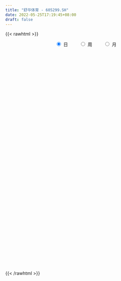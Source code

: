 ```yaml
---
title: "舒华体育 - 605299.SH"
date: 2022-05-25T17:19:45+08:00
draft: false
---
```

{{< rawhtml >}}
    <div style="text-align: center">
        <label style="padding: 1rem;"><input style="margin-right: .5rem" type="radio" name="period" value="D" checked onclick="period_change(this)">日</label>
        <label style="padding: 1rem;"><input style="margin-right: .5rem" type="radio" name="period" value="W" onclick="period_change(this)">周</label>
        <label style="padding: 1rem;"><input style="margin-right: .5rem" type="radio" name="period" value="M" onclick="period_change(this)">月</label>
    </div>
    <div id="chart" style="height: 700px;"></div> 
    <script type="text/javascript">
        const D_v = [51936.24,36219.0,93388.93,116500.43,228174.16,174638.29,89618.54,90497.47,73016.24,108098.77,153631.79,134123.47,83977.62,137549.54,118948.97,89391.81,121795.98,78920.46,45410.0,137117.61,119130.95,82525.29,97588.14,159833.84,187759.9,168790.51,126127.38,125564.26,129018.68,162123.76,102506.49,139911.84,121439.15,85498.45,93500.69,69857.53,89888.69,50985.69,56838.0,56013.64,54879.64,39948.0,64561.46,49379.0,47157.38,80454.0,114463.28,85294.38,71259.14,70147.76,53126.0,53283.66,55584.77,75305.38,69027.44,34702.0,32855.0,15048.38,28769.44,214080.12,119273.14,113683.55,87148.34,57122.92,73955.0,151713.84,109769.1,83705.46,109217.0,84343.46,121161.54,83285.0,66700.12,53365.46,37348.46,51371.0,54313.62,82258.97,56493.44,149069.72,148100.91,111504.18,73521.65,54044.7,66820.97,77483.05,61488.22,55772.69,63801.08,32792.5,29796.25,39770.84,30676.02,43035.03,24661.0,44701.78,39020.5,67872.4,45826.94,27402.38,35694.38,50508.2,38987.0,38448.46,33816.0,30290.38,23211.0,33314.25,25261.03,22738.0,22994.0,23488.71,43221.71,37932.52,35479.06,16402.48,16523.0,29362.0,22035.0,15058.0,12356.22,16091.0,22644.46,48803.06,29046.27,22364.87,23081.04,27205.79,17031.46,15019.0,15636.38,11663.0,20351.0,28949.36,22299.41,16463.31,23057.04,17262.62,27612.61,23086.7,17877.92,22307.87,17046.28,19865.76,22771.83,51237.65,41903.9,20084.88,23967.35,20803.77,24321.0,17131.94,15548.0,20806.91,42837.52,22203.52,21163.2,47380.72,76853.58,80448.27,88616.25,78061.87,54803.68,57718.84,39508.94,48625.0,41692.46,25436.87,41347.38,27216.04,48543.38,32035.0,23045.0,30115.0,28992.69,33552.0,37444.0,36528.0,24135.46,27878.46,35662.69,24238.38,20013.58,17221.0,37588.0,26397.92,15260.46,19594.0,25066.0,20764.0,40518.0,29357.0,24671.21,20824.0,15236.0,33054.46,29016.0,23656.0,22145.0,29235.38,31212.46,26980.0,25280.0,34291.7,36187.0,47531.0,68255.0,80887.0,56863.38,126663.34,108931.0,95433.0,52139.0,44221.0,45429.6,37757.0,20679.46,27250.46,63623.0,64341.46,52295.46,32920.46,29412.0,27708.0,35740.0,23201.0,21431.0,24947.7,32977.0,32258.0,49466.0,34407.46,36850.0,25625.92,27391.0,25618.46,22666.46,24818.0,18541.0,28224.7,22034.0,15689.0,21360.0,13598.7,26447.0,16351.0,26680.0,29294.48,35657.35,21358.0]
const D_histogram = [0.0,-0.0243272934,0.0377751552,0.0588812451,0.1512153237,0.1602108217,0.1260901557,0.1037733417,0.0711280324,0.0814661484,0.1229892198,0.135563329,0.1221834042,0.1439747512,0.133454586,0.0736882518,0.0855696463,0.0538104338,0.0323292486,0.0674948909,0.064616027,0.0179905161,0.0066946196,0.0878020391,0.2310916564,0.3530510208,0.3580017562,0.3414303454,0.4184692409,0.4353318866,0.5376581416,0.5936412184,0.5329117573,0.3599313968,0.1310705112,-0.001043741,-0.0718068917,-0.1587320658,-0.252732215,-0.2834473102,-0.3332117858,-0.3791034063,-0.4037454638,-0.4458312987,-0.4887869532,-0.3926584671,-0.371537065,-0.3124541888,-0.3103501083,-0.3439875949,-0.3800576312,-0.4540984541,-0.4804413375,-0.3898026571,-0.2937845055,-0.2342219172,-0.1801927705,-0.0324979236,0.1768110179,0.3131885846,0.3256896825,0.3188767204,0.2386106641,0.1589059928,0.1300327343,0.2194717054,0.1980650812,0.1868787387,0.2195856944,0.1512875478,0.1927675588,0.2040057136,0.1846601788,0.1000687694,0.0204809342,-0.0095405828,-0.09462313,-0.0763982392,-0.0558003087,0.0169800352,0.1895339077,0.2235210508,0.2187629494,0.1863566001,0.1366504701,0.156169983,0.093261537,-0.0057815096,-0.1658234019,-0.2557750278,-0.2940145497,-0.3338751492,-0.3519901702,-0.3267267986,-0.3327114562,-0.4349843176,-0.4008751754,-0.2423365953,-0.1305315885,-0.0641627442,-0.0040974105,0.0638173346,0.1092954568,0.1368331492,0.14639929,0.1258184285,0.1008230161,0.0455253131,-0.0203798158,-0.08506704,-0.1217679463,-0.1785483371,-0.1319116586,-0.1277516477,-0.1420500122,-0.1338698373,-0.1223052199,-0.1705372048,-0.1587664383,-0.1426104969,-0.1285866423,-0.0939412171,-0.0635313967,0.0225076298,0.0448999929,0.0522633948,0.0223176547,0.040195095,0.049059654,0.0479716504,0.0306313339,0.0132800998,-0.0206145054,-0.0748861741,-0.1189966073,-0.129265727,-0.1573194238,-0.1505099966,-0.129329624,-0.0912462519,-0.0698647519,-0.0648974392,-0.0553909861,-0.0371957442,-0.0137981726,0.0601983612,0.0841121507,0.0870151506,0.0875984894,0.063478644,0.0305918519,0.0181342199,0.0022897169,0.0050588763,0.037379278,0.0329376128,0.0423198845,0.0877752512,0.1688099969,0.2270712269,0.2724709269,0.204763881,0.1040907794,0.0021033192,-0.0549187627,-0.1298018004,-0.2004520203,-0.2219839906,-0.2614980967,-0.2791171937,-0.2578214557,-0.2487395089,-0.2242094431,-0.2467653018,-0.2809110846,-0.3286020868,-0.2832292491,-0.2304111464,-0.1614812657,-0.1043648711,-0.0810536522,-0.0799681375,-0.0733958249,-0.0542315986,0.0030550907,0.0351817307,0.045415475,0.0612046884,0.060842101,0.0776076098,0.039348189,0.0350907348,0.0292628454,0.0531815289,0.0750840218,0.1006193493,0.1330859535,0.1249679041,0.0871941681,0.0394555043,0.0133915497,-0.0014782753,-0.0340632685,-0.0859151635,-0.0834752961,-0.0400900316,0.037969679,0.1578475767,0.2381844197,0.3375167684,0.2934581275,0.1848036312,0.1019141254,0.0423944586,0.0223206349,0.0136642108,0.0032564898,0.0140574627,0.0332074065,0.0565043836,0.0132379404,0.0032791887,-0.026974065,-0.0409223367,-0.0718233089,-0.0922806275,-0.0905950316,-0.0923411673,-0.1089933404,-0.1170765492,-0.1763363836,-0.2168754419,-0.2065064951,-0.1949411447,-0.1444972778,-0.0841254784,-0.046669336,-0.0088408348,0.0247054645,0.0550292549,0.0841708995,0.1044703361,0.1147345258,0.1179092481,0.1353505655,0.1490239349,0.1688518407,0.1911130317,0.1635190271,0.1459557105]
const D_fast = [0.0,-0.0304091168,0.0411371206,0.0769635218,0.2071014313,0.2561496347,0.2535515076,0.2571780291,0.2423147279,0.273019381,0.3452897574,0.3917546988,0.4089206251,0.4667056599,0.4895491412,0.4482048699,0.481478676,0.4631720719,0.4497731989,0.501812564,0.5150877068,0.4729598249,0.4633375833,0.5663955126,0.7674580441,0.9776801636,1.072131338,1.1409175136,1.3225737193,1.4482693367,1.6850101271,1.8894035085,1.9619019867,1.8789044754,1.6828112176,1.5504360302,1.4617211566,1.335112966,1.177929763,1.0763528402,0.9432854183,0.8026179461,0.6770395227,0.5234958631,0.3583434703,0.3563073396,0.2845444755,0.2655138044,0.1900303578,0.0703959725,-0.0606884715,-0.248253908,-0.3947071257,-0.4015191097,-0.3789470844,-0.3779399754,-0.3689590213,-0.2293886553,0.0241230406,0.2387977535,0.3327212721,0.4056274901,0.3850140998,0.3450359267,0.3486708518,0.4929777492,0.5210873953,0.5566207375,0.6442241169,0.6137478572,0.7034197579,0.765659341,0.792478851,0.732904634,0.6584370322,0.6260303695,0.5172920398,0.5164173708,0.5230652242,0.6000905768,0.8200279263,0.9098953321,0.9598279681,0.9740107688,0.9584672562,1.0170292649,0.9774362031,0.8769477792,0.6754500365,0.5215546536,0.4098114943,0.2864821074,0.1803695439,0.1239512158,0.0347886942,-0.1762302466,-0.2423398983,-0.144385467,-0.0652133574,-0.014885199,0.044155782,0.1280248608,0.2008268472,0.2625728268,0.3087387901,0.3196125358,0.3198228774,0.2759065026,0.2049064198,0.1189524356,0.0518095427,-0.0496079323,-0.0359491684,-0.0637270695,-0.113537937,-0.1388252215,-0.157836909,-0.2487031951,-0.2766240382,-0.2961207211,-0.314243527,-0.3030834061,-0.2885564349,-0.1968905009,-0.1632731395,-0.142843889,-0.1672102154,-0.1392840014,-0.1181545288,-0.1072496198,-0.1169321029,-0.130963312,-0.1700115436,-0.2430047559,-0.3168643409,-0.3594498923,-0.4268334451,-0.4576515171,-0.4688035504,-0.4535317413,-0.4496164293,-0.4608734763,-0.4652147698,-0.456318464,-0.4363704356,-0.3473243115,-0.3023824842,-0.2777256966,-0.2552427355,-0.2634929199,-0.2887317491,-0.2966558261,-0.3119278998,-0.3078940214,-0.2662288001,-0.2624360621,-0.2424738194,-0.1750746398,-0.051837395,0.0631916418,0.1767090736,0.1601929979,0.0855425911,-0.0159190392,-0.0866708118,-0.1940042996,-0.3147675246,-0.3917954925,-0.4966841228,-0.5840825183,-0.6272421442,-0.6803450746,-0.7118673696,-0.7961145537,-0.9004881077,-1.0303296316,-1.0557641061,-1.0605487901,-1.0319892258,-1.0009640489,-0.9979162431,-1.0168227628,-1.0285994064,-1.0229930797,-0.9649426177,-0.9240205451,-0.9024329321,-0.8713425466,-0.8564946087,-0.8203271974,-0.848749571,-0.8442343415,-0.8427465196,-0.8055324538,-0.7648589555,-0.7141687906,-0.648430698,-0.6253067714,-0.6412819654,-0.6791567531,-0.7018728203,-0.7171122141,-0.7582130244,-0.8315437103,-0.849972667,-0.8166099103,-0.72905778,-0.5697179881,-0.4298350402,-0.2461234994,-0.2168176084,-0.2792711969,-0.3366821713,-0.3856032235,-0.4000968885,-0.4053372599,-0.4149308584,-0.4006155198,-0.3731637244,-0.3357406514,-0.3756976095,-0.3848365641,-0.421833334,-0.4460121898,-0.4948689893,-0.5383964647,-0.5593596268,-0.5841910543,-0.6280915625,-0.6654439086,-0.7687878389,-0.8635457577,-0.9048034347,-0.9419733704,-0.9276538229,-0.8883133932,-0.8625245848,-0.8269062923,-0.7871836268,-0.7431025227,-0.6929181532,-0.6465011326,-0.6075533115,-0.5749012772,-0.5236223184,-0.4726929653,-0.4106520992,-0.3406126504,-0.3273268981,-0.3084012871]
const D_slow = [0.0,-0.0060818234,0.0033619654,0.0180822767,0.0558861076,0.0959388131,0.127461352,0.1534046874,0.1711866955,0.1915532326,0.2223005375,0.2561913698,0.2867372209,0.3227309087,0.3560945552,0.3745166181,0.3959090297,0.4093616381,0.4174439503,0.434317673,0.4504716798,0.4549693088,0.4566429637,0.4785934735,0.5363663876,0.6246291428,0.7141295818,0.7994871682,0.9041044784,1.0129374501,1.1473519855,1.2957622901,1.4289902294,1.5189730786,1.5517407064,1.5514797712,1.5335280482,1.4938450318,1.430661978,1.3598001505,1.276497204,1.1817213524,1.0807849865,0.9693271618,0.8471304235,0.7489658067,0.6560815405,0.5779679933,0.5003804662,0.4143835674,0.3193691597,0.2058445461,0.0857342118,-0.0117164525,-0.0851625789,-0.1437180582,-0.1887662508,-0.1968907317,-0.1526879773,-0.0743908311,0.0070315895,0.0867507696,0.1464034357,0.1861299339,0.2186381175,0.2735060438,0.3230223141,0.3697419988,0.4246384224,0.4624603094,0.5106521991,0.5616536275,0.6078186722,0.6328358645,0.6379560981,0.6355709523,0.6119151698,0.59281561,0.5788655329,0.5831105417,0.6304940186,0.6863742813,0.7410650186,0.7876541687,0.8218167862,0.8608592819,0.8841746662,0.8827292888,0.8412734383,0.7773296814,0.7038260439,0.6203572566,0.5323597141,0.4506780144,0.3675001504,0.258754071,0.1585352771,0.0979511283,0.0653182312,0.0492775451,0.0482531925,0.0642075262,0.0915313904,0.1257396776,0.1623395001,0.1937941073,0.2189998613,0.2303811896,0.2252862356,0.2040194756,0.173577489,0.1289404048,0.0959624901,0.0640245782,0.0285120751,-0.0049553842,-0.0355316891,-0.0781659903,-0.1178575999,-0.1535102241,-0.1856568847,-0.209142189,-0.2250250382,-0.2193981307,-0.2081731325,-0.1951072838,-0.1895278701,-0.1794790964,-0.1672141829,-0.1552212702,-0.1475634368,-0.1442434118,-0.1493970382,-0.1681185817,-0.1978677336,-0.2301841653,-0.2695140213,-0.3071415204,-0.3394739264,-0.3622854894,-0.3797516774,-0.3959760372,-0.4098237837,-0.4191227198,-0.4225722629,-0.4075226726,-0.3864946349,-0.3647408473,-0.3428412249,-0.3269715639,-0.319323601,-0.314790046,-0.3142176167,-0.3129528977,-0.3036080782,-0.295373675,-0.2847937038,-0.262849891,-0.2206473918,-0.1638795851,-0.0957618534,-0.0445708831,-0.0185481883,-0.0180223585,-0.0317520491,-0.0642024992,-0.1143155043,-0.1698115019,-0.2351860261,-0.3049653246,-0.3694206885,-0.4316055657,-0.4876579265,-0.5493492519,-0.6195770231,-0.7017275448,-0.7725348571,-0.8301376437,-0.8705079601,-0.8965991779,-0.9168625909,-0.9368546253,-0.9552035815,-0.9687614811,-0.9679977085,-0.9592022758,-0.947848407,-0.9325472349,-0.9173367097,-0.8979348072,-0.88809776,-0.8793250763,-0.8720093649,-0.8587139827,-0.8399429773,-0.8147881399,-0.7815166515,-0.7502746755,-0.7284761335,-0.7186122574,-0.71526437,-0.7156339388,-0.7241497559,-0.7456285468,-0.7664973708,-0.7765198787,-0.767027459,-0.7275655648,-0.6680194599,-0.5836402678,-0.5102757359,-0.4640748281,-0.4385962968,-0.4279976821,-0.4224175234,-0.4190014707,-0.4181873482,-0.4146729825,-0.4063711309,-0.392245035,-0.3889355499,-0.3881157527,-0.394859269,-0.4050898532,-0.4230456804,-0.4461158373,-0.4687645952,-0.491849887,-0.5190982221,-0.5483673594,-0.5924514553,-0.6466703158,-0.6982969395,-0.7470322257,-0.7831565452,-0.8041879148,-0.8158552488,-0.8180654575,-0.8118890913,-0.7981317776,-0.7770890527,-0.7509714687,-0.7222878373,-0.6928105253,-0.6589728839,-0.6217169002,-0.57950394,-0.5317256821,-0.4908459253,-0.4543569976]
const D_data = [['2021-05-14', 12.2844, 12.313, 12.1224, 12.4845],['2021-05-17', 12.2748, 11.9318, 11.8936, 12.2748],['2021-05-18', 11.8555, 13.123, 11.703, 13.123],['2021-05-19', 13.3518, 12.8753, 12.7609, 13.4185],['2021-05-20', 12.9276, 14.1658, 12.6352, 14.1658],['2021-05-21', 13.9513, 13.5321, 13.3079, 14.2341],['2021-05-24', 13.4736, 13.0544, 12.9179, 13.4736],['2021-05-25', 13.0836, 13.1616, 12.6937, 13.3956],['2021-05-26', 13.1129, 12.9764, 12.9471, 13.3761],['2021-05-27', 12.9764, 13.5419, 12.8204, 13.8928],['2021-05-28', 13.5126, 14.1853, 13.3176, 14.4778],['2021-05-31', 13.9416, 14.1073, 13.8441, 14.7995],['2021-06-01', 14.1561, 13.9221, 13.8051, 14.3706],['2021-06-02', 13.8831, 14.5363, 13.6783, 15.0433],['2021-06-03', 14.8873, 14.3218, 14.2438, 15.4527],['2021-06-04', 13.9026, 13.6491, 13.4639, 14.0391],['2021-06-07', 13.6101, 14.5363, 13.4834, 14.8775],['2021-06-08', 14.546, 14.0488, 13.9026, 14.6143],['2021-06-09', 14.0391, 14.1268, 13.8441, 14.2731],['2021-06-10', 14.0391, 14.975, 13.9708, 15.0043],['2021-06-11', 14.8873, 14.702, 14.4583, 15.3942],['2021-06-15', 14.702, 14.1171, 13.9026, 14.7313],['2021-06-16', 14.1366, 14.4778, 13.9221, 15.131],['2021-06-17', 14.3706, 15.9304, 14.1561, 15.9304],['2021-06-18', 16.2814, 17.5196, 15.9792, 17.5196],['2021-06-21', 17.2954, 18.2898, 16.6909, 18.3873],['2021-06-22', 18.241, 17.5488, 17.0029, 18.2508],['2021-06-23', 17.2954, 17.6366, 17.2759, 19.0112],['2021-06-24', 17.5878, 19.4012, 17.2759, 19.4012],['2021-06-25', 19.0892, 19.3817, 18.7188, 21.3413],['2021-06-28', 19.411, 21.3218, 19.0405, 21.3218],['2021-06-29', 22.3455, 21.7996, 20.9709, 22.9207],['2021-06-30', 21.9361, 20.9709, 20.4834, 22.2188],['2021-07-01', 21.0586, 19.4987, 19.4987, 21.2341],['2021-07-02', 19.1672, 18.1241, 18.0168, 19.2062],['2021-07-05', 18.3093, 18.631, 18.0071, 19.216],['2021-07-06', 18.67, 19.0405, 18.5725, 19.9374],['2021-07-07', 18.748, 18.5335, 18.436, 19.0112],['2021-07-08', 18.4458, 17.9973, 17.9876, 18.9625],['2021-07-09', 18.0071, 18.436, 17.6171, 18.8163],['2021-07-12', 17.9778, 17.9193, 17.8706, 18.709],['2021-07-13', 18.0363, 17.5976, 17.4221, 18.1241],['2021-07-14', 17.8413, 17.5196, 17.1394, 18.0558],['2021-07-15', 17.3246, 16.9249, 16.6324, 17.6463],['2021-07-16', 16.7494, 16.4374, 16.4179, 16.9834],['2021-07-19', 16.8956, 18.0851, 16.7396, 18.0851],['2021-07-20', 18.631, 17.2564, 17.0126, 19.0112],['2021-07-21', 17.3344, 17.7633, 17.3246, 18.1436],['2021-07-22', 17.8608, 17.0419, 16.8176, 17.8706],['2021-07-23', 17.0419, 16.3107, 16.1644, 17.1491],['2021-07-26', 16.6129, 15.8525, 15.5015, 16.6129],['2021-07-27', 15.599, 14.78, 14.624, 15.9792],['2021-07-28', 14.8678, 14.7508, 13.6004, 14.9945],['2021-07-29', 15.0433, 16.0474, 14.8385, 16.2229],['2021-07-30', 16.5739, 16.3399, 15.17, 16.7201],['2021-08-02', 16.2327, 16.0767, 15.794, 16.3009],['2021-08-03', 16.2424, 16.1254, 15.9499, 16.5544],['2021-08-04', 17.7341, 17.7341, 17.7341, 17.7341],['2021-08-05', 19.5085, 19.5085, 19.5085, 19.5085],['2021-08-06', 19.4987, 19.7132, 18.6895, 21.2341],['2021-08-09', 19.7132, 18.8163, 18.7188, 19.7132],['2021-08-10', 18.2703, 18.8553, 17.9388, 19.606],['2021-08-11', 18.4945, 17.9388, 17.7731, 18.5433],['2021-08-12', 18.3385, 17.6951, 17.5781, 18.3385],['2021-08-13', 17.7243, 18.1826, 17.3149, 18.3288],['2021-08-16', 18.0656, 20.0057, 17.6268, 20.0057],['2021-08-17', 19.0015, 19.0112, 18.8163, 19.684],['2021-08-18', 18.982, 19.255, 18.8845, 20.1032],['2021-08-19', 19.0307, 20.0837, 18.8163, 20.7564],['2021-08-20', 19.4987, 18.9333, 18.4068, 19.7814],['2021-08-23', 19.255, 20.4444, 18.8358, 20.8246],['2021-08-24', 20.7661, 20.4444, 19.8887, 21.2146],['2021-08-25', 20.2397, 20.2787, 19.9862, 21.4193],['2021-08-26', 20.4931, 19.3817, 19.2062, 20.5711],['2021-08-27', 19.5182, 19.138, 19.021, 19.5962],['2021-08-30', 19.372, 19.5572, 19.021, 20.0837],['2021-08-31', 19.5572, 18.6018, 18.3288, 19.5572],['2021-09-01', 18.5238, 19.7327, 18.2313, 20.1812],['2021-09-02', 19.2745, 19.8984, 19.138, 19.8984],['2021-09-03', 19.9082, 20.8734, 19.3817, 21.8873],['2021-09-06', 20.3664, 22.9597, 20.0934, 22.9597],['2021-09-07', 22.7647, 22.0433, 21.8776, 22.911],['2021-09-08', 21.8093, 21.9166, 21.6631, 22.521],['2021-09-09', 21.5948, 21.7411, 21.2633, 22.2578],['2021-09-10', 21.5948, 21.5461, 21.3218, 22.521],['2021-09-13', 21.2341, 22.5698, 21.0684, 22.911],['2021-09-14', 22.4235, 21.6436, 21.3511, 22.521],['2021-09-15', 21.9068, 20.9124, 20.6784, 22.2773],['2021-09-16', 20.6686, 19.4987, 19.4695, 21.2341],['2021-09-17', 19.4305, 19.645, 19.3135, 19.8594],['2021-09-22', 19.3817, 19.8302, 19.0795, 20.3762],['2021-09-23', 19.8594, 19.4402, 19.1282, 20.1227],['2021-09-24', 19.5475, 19.3622, 18.8553, 19.645],['2021-09-27', 19.45, 19.7229, 18.5725, 19.7912],['2021-09-28', 19.567, 19.177, 19.1282, 19.567],['2021-09-29', 19.1087, 17.4124, 17.2564, 19.1087],['2021-09-30', 17.5683, 18.631, 17.4513, 18.8163],['2021-10-08', 18.748, 20.4736, 18.67, 20.4931],['2021-10-11', 19.9862, 20.4834, 19.7912, 20.7661],['2021-10-12', 20.6199, 20.3274, 20.1617, 20.7564],['2021-10-13', 20.1324, 20.5711, 20.1324, 21.2049],['2021-10-14', 20.4736, 21.0489, 20.0837, 21.4876],['2021-10-15', 20.8636, 21.1561, 20.5029, 21.3803],['2021-10-18', 21.4291, 21.2438, 20.7271, 21.5071],['2021-10-19', 21.3901, 21.2536, 20.7856, 21.6143],['2021-10-20', 21.3511, 20.9806, 20.6784, 21.4681],['2021-10-21', 20.9806, 20.9221, 20.7954, 21.2731],['2021-10-22', 20.9806, 20.4152, 20.1812, 21.1756],['2021-10-25', 20.6686, 19.9959, 19.4987, 20.6686],['2021-10-26', 20.2884, 19.645, 19.4987, 20.4444],['2021-10-27', 19.6547, 19.6645, 19.1867, 19.9472],['2021-10-28', 19.6742, 19.06, 18.9527, 19.8399],['2021-10-29', 19.2062, 20.2202, 18.9138, 20.3567],['2021-11-01', 20.0642, 19.7327, 19.177, 20.0642],['2021-11-02', 19.5085, 19.372, 19.1867, 20.2884],['2021-11-03', 19.3817, 19.528, 19.2062, 19.684],['2021-11-04', 19.567, 19.5182, 19.2647, 19.6645],['2021-11-05', 19.255, 18.5433, 18.4653, 19.4987],['2021-11-08', 18.6603, 19.0502, 18.6213, 19.528],['2021-11-09', 18.8943, 19.0405, 18.7578, 19.3037],['2021-11-10', 18.9138, 18.9625, 18.826, 19.3525],['2021-11-11', 19.0405, 19.2355, 18.9527, 19.3037],['2021-11-12', 19.3622, 19.2647, 18.8748, 19.4792],['2021-11-15', 19.2062, 20.2299, 18.826, 20.3859],['2021-11-16', 20.2299, 19.7229, 19.6742, 20.3859],['2021-11-17', 19.6937, 19.6255, 19.4207, 19.8789],['2021-11-18', 19.3037, 19.099, 19.06, 19.6937],['2021-11-19', 19.099, 19.6645, 19.0112, 20.0447],['2021-11-22', 19.5962, 19.6352, 19.4987, 19.9277],['2021-11-23', 19.7717, 19.5475, 19.4987, 19.7717],['2021-11-24', 19.528, 19.3037, 19.1087, 19.528],['2021-11-25', 19.2647, 19.2062, 19.0795, 19.3427],['2021-11-26', 19.2062, 18.8358, 18.7188, 19.2647],['2021-11-29', 18.5823, 18.28, 17.8901, 18.8065],['2021-11-30', 18.28, 18.0363, 17.8998, 18.6213],['2021-12-01', 18.0363, 18.1826, 17.8998, 18.2898],['2021-12-02', 18.2703, 17.7048, 17.5488, 18.2703],['2021-12-03', 18.0363, 17.9193, 17.7048, 18.0948],['2021-12-06', 17.8218, 18.0168, 17.3539, 18.28],['2021-12-07', 17.9973, 18.2508, 17.7341, 18.3288],['2021-12-08', 18.1338, 18.0851, 17.8511, 18.1338],['2021-12-09', 18.0558, 17.8413, 17.7731, 18.0558],['2021-12-10', 17.7243, 17.8316, 17.4708, 18.0071],['2021-12-13', 17.8218, 17.9193, 17.6463, 18.2703],['2021-12-14', 17.8706, 18.0168, 17.7438, 18.2215],['2021-12-15', 18.1533, 18.8748, 18.0266, 19.255],['2021-12-16', 19.0112, 18.514, 18.4068, 19.0112],['2021-12-17', 18.514, 18.3385, 18.2118, 18.6603],['2021-12-20', 18.3385, 18.3385, 18.2118, 19.0112],['2021-12-21', 18.3483, 17.9778, 17.9193, 18.5043],['2021-12-22', 17.9778, 17.7048, 17.6853, 17.9778],['2021-12-23', 17.7048, 17.8121, 17.5878, 17.8901],['2021-12-24', 17.9388, 17.6561, 17.6463, 17.9778],['2021-12-27', 17.5488, 17.8121, 17.0224, 18.1143],['2021-12-28', 17.6561, 18.2508, 17.5683, 18.6993],['2021-12-29', 18.2703, 17.8511, 17.8511, 18.3093],['2021-12-30', 17.8511, 18.0266, 17.7731, 18.28],['2021-12-31', 18.1728, 18.6408, 17.8901, 18.865],['2022-01-04', 18.6505, 19.4987, 18.6018, 19.8887],['2022-01-05', 19.6937, 19.7229, 19.1087, 20.1422],['2022-01-06', 19.7912, 20.0252, 19.4597, 20.3469],['2022-01-07', 19.9667, 18.7285, 18.6213, 19.9667],['2022-01-10', 18.4653, 17.9778, 17.6561, 18.475],['2022-01-11', 17.8511, 17.4513, 17.4221, 18.1241],['2022-01-12', 17.4708, 17.5586, 17.2661, 17.6951],['2022-01-13', 17.6171, 16.8956, 16.5739, 17.6463],['2022-01-14', 16.7201, 16.4082, 16.3497, 16.8956],['2022-01-17', 16.4277, 16.5837, 16.3789, 16.7006],['2022-01-18', 16.6811, 15.9694, 15.7842, 16.8371],['2022-01-19', 16.0669, 15.833, 15.7452, 16.2522],['2022-01-20', 15.9889, 16.0669, 15.5015, 16.5739],['2022-01-21', 15.8915, 15.7355, 15.5502, 16.0864],['2022-01-24', 15.7842, 15.7647, 15.5015, 16.0962],['2022-01-25', 15.7355, 14.9165, 14.9165, 15.7842],['2022-01-26', 14.4193, 14.3218, 14.1366, 15.1018],['2022-01-27', 14.3998, 13.5906, 13.5419, 14.5265],['2022-01-28', 13.6491, 14.3998, 13.6491, 14.4485],['2022-02-07', 15.0628, 14.4388, 14.3706, 15.287],['2022-02-08', 14.4095, 14.6923, 14.4095, 14.8678],['2022-02-09', 14.6143, 14.6533, 14.4583, 14.7118],['2022-02-10', 14.8678, 14.2438, 14.1366, 14.8678],['2022-02-11', 14.507, 13.8343, 13.7173, 14.507],['2022-02-14', 13.6101, 13.7271, 13.5516, 13.9026],['2022-02-15', 13.6394, 13.7661, 13.3664, 13.8538],['2022-02-16', 13.7953, 14.2926, 13.6978, 14.7995],['2022-02-17', 14.1268, 14.0976, 14.0001, 14.3901],['2022-02-18', 14.0391, 13.8343, 13.7563, 14.0391],['2022-02-21', 13.8441, 13.8831, 13.6491, 13.9026],['2022-02-22', 13.8733, 13.6394, 13.5419, 14.0781],['2022-02-23', 13.6394, 13.8246, 13.5906, 13.8538],['2022-02-24', 13.6881, 12.9959, 12.8692, 13.7953],['2022-02-25', 13.0641, 13.2104, 13.0641, 13.6491],['2022-02-28', 13.2201, 13.0641, 12.7717, 13.2591],['2022-03-01', 13.1714, 13.3956, 12.9666, 13.4151],['2022-03-02', 13.3274, 13.4249, 13.2299, 13.5321],['2022-03-03', 13.6004, 13.5516, 13.2396, 13.8246],['2022-03-04', 13.5419, 13.7758, 13.3664, 13.8246],['2022-03-07', 13.7758, 13.3274, 13.2689, 13.8148],['2022-03-08', 13.3274, 12.8107, 12.7327, 13.4054],['2022-03-09', 12.7717, 12.4012, 11.8065, 12.8984],['2022-03-10', 12.5962, 12.3914, 12.1964, 12.9959],['2022-03-11', 12.1769, 12.3232, 11.8357, 12.3719],['2022-03-14', 12.2159, 11.8552, 11.8552, 12.3719],['2022-03-15', 11.8065, 11.2313, 11.2118, 11.8747],['2022-03-16', 11.4165, 11.6017, 10.9973, 11.6797],['2022-03-17', 11.7967, 12.0795, 11.6797, 12.3329],['2022-03-18', 11.943, 12.7327, 11.943, 13.0446],['2022-03-21', 12.9276, 13.7661, 12.8886, 13.9026],['2022-03-22', 13.4444, 13.8733, 13.3079, 14.1853],['2022-03-23', 13.9611, 14.741, 13.9611, 14.8483],['2022-03-24', 13.3274, 13.2689, 13.2689, 13.9903],['2022-03-25', 12.8107, 12.1672, 12.1282, 12.8399],['2022-03-28', 11.8455, 12.021, 11.709, 12.2647],['2022-03-29', 12.0502, 11.9235, 11.7187, 12.0892],['2022-03-30', 11.982, 12.1672, 11.7772, 12.2257],['2022-03-31', 12.0405, 12.1867, 11.9917, 12.4499],['2022-04-01', 12.0112, 12.06, 11.982, 12.1379],['2022-04-06', 12.0892, 12.2744, 11.9137, 12.4207],['2022-04-07', 12.4402, 12.4207, 12.3037, 12.9666],['2022-04-08', 12.4207, 12.5669, 11.9137, 12.8789],['2022-04-11', 12.0892, 11.6505, 11.5042, 12.2842],['2022-04-12', 11.4652, 11.8747, 11.4457, 11.8845],['2022-04-13', 11.9527, 11.4457, 11.397, 11.9527],['2022-04-14', 11.5042, 11.4457, 11.4457, 11.9917],['2022-04-15', 11.4457, 11.007, 10.9583, 11.4457],['2022-04-18', 11.0655, 10.8705, 10.7145, 11.0655],['2022-04-19', 10.8803, 10.9583, 10.8218, 11.1533],['2022-04-20', 10.851, 10.773, 10.7145, 11.0558],['2022-04-21', 10.8218, 10.3831, 10.3148, 10.8998],['2022-04-22', 10.4318, 10.2563, 10.1003, 10.5196],['2022-04-25', 10.2758, 9.2326, 9.2326, 10.2856],['2022-04-26', 9.2424, 8.9499, 8.7842, 9.4276],['2022-04-27', 8.95, 9.24, 8.55, 9.25],['2022-04-28', 9.24, 9.05, 8.92, 9.34],['2022-04-29', 9.14, 9.46, 9.06, 9.55],['2022-05-05', 9.46, 9.68, 9.31, 9.72],['2022-05-06', 9.41, 9.49, 9.25, 9.64],['2022-05-09', 9.55, 9.56, 9.41, 9.7],['2022-05-10', 9.45, 9.59, 9.35, 9.64],['2022-05-11', 9.5, 9.64, 9.5, 9.82],['2022-05-12', 9.53, 9.73, 9.48, 9.82],['2022-05-13', 9.73, 9.72, 9.62, 9.88],['2022-05-16', 9.77, 9.66, 9.65, 9.88],['2022-05-17', 9.68, 9.6, 9.45, 9.75],['2022-05-18', 9.65, 9.84, 9.6, 10.0],['2022-05-19', 9.7, 9.9, 9.69, 9.93],['2022-05-20', 9.85, 10.11, 9.77, 10.24],['2022-05-23', 9.96, 10.32, 9.96, 10.35],['2022-05-24', 10.25, 9.75, 9.72, 10.4],['2022-05-25', 9.57, 9.81, 9.57, 9.88]]
const W_v = [13434.98,734471.74,398388.46,358206.75,275678.48,484899.44,472462.91,296389.25,167179.59,97924.06,212450.92,114562.97,184812.22,224416.67,297213.24,410402.71,464147.68,957509.9199999999,454266.84,259860.23,63049.13,298435.89,648920.8100000001,514862.8100000001,563991.4099999999,502375.0,527707.17,711624.5900000001,542856.62,323583.55,255925.48,421618.5600000001,306327.25,325454.94,451182.95,538748.86,361860.58,393506.75,453992.41,291337.54,100243.11,151418.31,67872.4,198418.9,159080.09,137703.45,135699.06,88184.68,150501.03,79700.84,108031.74,107931.38,155864.02,101772.06,154391.87,323979.97,242348.92,174578.67,153148.69,148442.99,116480.96,135299.0,122801.67,133228.84,211544.7,468777.72,200226.06,155214.92,178075.92,134814.7,173740.38,48284.92,109306.7,104436.7,86309.83]
const W_histogram = [0.0,-0.0504797721,-0.1073295106,-0.2342913114,-0.2830536919,-0.2504106502,-0.282220459,-0.2420382174,-0.2549904246,-0.2008517653,-0.1861058103,-0.1580767667,-0.1222312944,-0.0356450737,0.0089552047,0.1154957777,0.5457324237,0.5091529895,0.3826648418,0.2384163895,0.1289832402,0.1058137663,0.1643937963,0.2346528669,0.2321094867,0.2849518941,0.481708522,0.6962777989,0.7100846993,0.6958772475,0.5158189635,0.3595321728,0.2354674326,0.3509784998,0.2968403681,0.2841180927,0.2625293894,0.3336024367,0.3904489288,0.2702546895,0.1480556904,0.0020527309,0.0130328511,0.047766752,0.0046213212,-0.0502480813,-0.2040463679,-0.2582700361,-0.2671748794,-0.3249990088,-0.4153160152,-0.4674256916,-0.4538447379,-0.4746660495,-0.4084862596,-0.3475585404,-0.4459974273,-0.5330013852,-0.6493735529,-0.7274203059,-0.7396072648,-0.7480058461,-0.6759864739,-0.6845813966,-0.6228580663,-0.5810988589,-0.5234697865,-0.4185312805,-0.4203856181,-0.4364790362,-0.462568852,-0.4397697214,-0.3737572576,-0.2730573014,-0.1993065904]
const W_fast = [0.0,-0.0630997151,-0.1467818313,-0.3323164599,-0.4518422634,-0.4818018842,-0.5841668078,-0.6044941205,-0.6811939339,-0.6772682159,-0.7090487135,-0.7205388616,-0.7152512129,-0.6375762606,-0.590737181,-0.4553226636,0.1113470883,0.2020559015,0.1712339643,0.0865896093,0.0094022701,0.0126862377,0.1123647168,0.2412870042,0.2967709957,0.4208513765,0.738035135,1.1266738616,1.3180019368,1.4777637969,1.4266602538,1.3602565063,1.2950586242,1.4983143164,1.5183862767,1.5766935245,1.6207371685,1.775210825,1.9296695494,1.8770389824,1.7918539059,1.6463641291,1.660602462,1.707278051,1.6652879505,1.5978565277,1.3930466491,1.2742554718,1.1985569087,1.0594830271,0.8653370169,0.6963709175,0.5964906868,0.4570028629,0.4210610878,0.3950991719,0.1851609282,-0.0350933759,-0.3138089319,-0.5737107614,-0.7707995365,-0.9661995792,-1.0631768255,-1.2429170974,-1.3369082836,-1.440423791,-1.5136621652,-1.5133564794,-1.6203072214,-1.7455203986,-1.8872524274,-1.9743957272,-2.0018225777,-1.9693869469,-1.9454628835]
const W_slow = [0.0,-0.012619943,-0.0394523207,-0.0980251485,-0.1687885715,-0.231391234,-0.3019463488,-0.3624559031,-0.4262035093,-0.4764164506,-0.5229429032,-0.5624620949,-0.5930199185,-0.6019311869,-0.5996923857,-0.5708184413,-0.4343853354,-0.307097088,-0.2114308775,-0.1518267802,-0.1195809701,-0.0931275285,-0.0520290795,0.0066341372,0.0646615089,0.1358994824,0.256326613,0.4303960627,0.6079172375,0.7818865494,0.9108412903,1.0007243335,1.0595911916,1.1473358166,1.2215459086,1.2925754318,1.3582077791,1.4416083883,1.5392206205,1.6067842929,1.6437982155,1.6443113982,1.647569611,1.659511299,1.6606666293,1.648104609,1.597093017,1.5325255079,1.4657317881,1.3844820359,1.2806530321,1.1637966092,1.0503354247,0.9316689123,0.8295473474,0.7426577123,0.6311583555,0.4979080092,0.335564621,0.1537095445,-0.0311922717,-0.2181937332,-0.3871903517,-0.5583357008,-0.7140502174,-0.8593249321,-0.9901923787,-1.0948251989,-1.1999216034,-1.3090413624,-1.4246835754,-1.5346260058,-1.6280653202,-1.6963296455,-1.7461562931]
const W_data = [['2020-12-18', 8.3103, 13.285, 8.3103, 13.285],['2020-12-25', 14.6097, 12.494, 11.8079, 14.6097],['2020-12-31', 12.0557, 12.0557, 10.9978, 12.5703],['2021-01-08', 11.8651, 10.5308, 10.1592, 12.1033],['2021-01-15', 10.426, 10.8072, 10.0543, 11.3504],['2021-01-22', 10.6643, 11.541, 10.6071, 12.1414],['2021-01-29', 11.3409, 10.4832, 10.2926, 12.008],['2021-02-05', 10.3783, 11.1503, 10.0067, 11.2837],['2021-02-10', 10.6738, 10.3021, 10.1496, 10.731],['2021-02-19', 10.3879, 11.0073, 10.3021, 11.2837],['2021-02-26', 11.0359, 10.4736, 10.264, 11.3409],['2021-03-05', 10.4832, 10.5404, 10.3498, 10.6928],['2021-03-12', 10.6261, 10.6166, 10.0829, 10.9406],['2021-03-19', 10.5785, 11.4362, 10.3021, 11.7126],['2021-03-26', 11.5696, 11.1694, 10.8644, 11.6554],['2021-04-02', 11.1694, 12.3225, 11.055, 12.7037],['2021-04-09', 12.2748, 18.0311, 12.0842, 18.0311],['2021-04-16', 18.9841, 13.6186, 13.2469, 19.7751],['2021-04-23', 13.6186, 12.3702, 12.3416, 13.7711],['2021-04-30', 12.313, 11.6363, 11.4362, 12.5322],['2021-05-07', 11.6459, 11.5124, 11.4362, 11.8555],['2021-05-14', 11.5124, 12.313, 11.379, 12.6179],['2021-05-21', 12.2748, 13.5321, 11.703, 14.2341],['2021-05-28', 13.4736, 14.1853, 12.6937, 14.4778],['2021-06-04', 13.9416, 13.6491, 13.4639, 15.4527],['2021-06-11', 13.6101, 14.702, 13.4834, 15.3942],['2021-06-18', 14.702, 17.5196, 13.9026, 17.5196],['2021-06-25', 17.2954, 19.3817, 16.6909, 21.3413],['2021-07-02', 19.411, 18.1241, 18.0168, 22.9207],['2021-07-09', 18.3093, 18.436, 17.6171, 19.9374],['2021-07-16', 17.9778, 16.4374, 16.4179, 18.709],['2021-07-23', 16.8956, 16.3107, 16.1644, 19.0112],['2021-07-30', 16.6129, 16.3399, 13.6004, 16.7201],['2021-08-06', 16.2327, 19.7132, 15.794, 21.2341],['2021-08-13', 19.7132, 18.1826, 17.3149, 19.7132],['2021-08-20', 18.0656, 18.9333, 17.6268, 20.7564],['2021-08-27', 19.255, 19.138, 18.8358, 21.4193],['2021-09-03', 19.372, 20.8734, 18.2313, 21.8873],['2021-09-10', 20.3664, 21.5461, 20.0934, 22.9597],['2021-09-17', 21.2341, 19.645, 19.3135, 22.911],['2021-09-24', 19.3817, 19.3622, 18.8553, 20.3762],['2021-09-30', 19.45, 18.631, 17.2564, 19.7912],['2021-10-08', 18.748, 20.4736, 18.67, 20.4931],['2021-10-15', 19.9862, 21.1561, 19.7912, 21.4876],['2021-10-22', 21.4291, 20.4152, 20.1812, 21.6143],['2021-10-29', 20.6686, 20.2202, 18.9138, 20.6686],['2021-11-05', 20.0642, 18.5433, 18.4653, 20.2884],['2021-11-12', 18.6603, 19.2647, 18.6213, 19.528],['2021-11-19', 19.2062, 19.6645, 18.826, 20.3859],['2021-11-26', 19.5962, 18.8358, 18.7188, 19.9277],['2021-12-03', 18.5823, 17.9193, 17.5488, 18.8065],['2021-12-10', 17.8218, 17.8316, 17.3539, 18.3288],['2021-12-17', 17.8218, 18.3385, 17.6463, 19.255],['2021-12-24', 18.3385, 17.6561, 17.5878, 19.0112],['2021-12-31', 17.5488, 18.6408, 17.0224, 18.865],['2022-01-07', 18.6505, 18.7285, 18.6018, 20.3469],['2022-01-14', 18.4653, 16.4082, 16.3497, 18.475],['2022-01-21', 16.4277, 15.7355, 15.5015, 16.8371],['2022-01-28', 15.7842, 14.3998, 13.5419, 16.0962],['2022-02-11', 15.0628, 13.8343, 13.7173, 15.287],['2022-02-18', 13.6101, 13.8343, 13.3664, 14.7995],['2022-02-25', 13.8441, 13.2104, 12.8692, 14.0781],['2022-03-04', 13.2201, 13.7758, 12.7717, 13.8246],['2022-03-11', 13.7758, 12.3232, 11.8065, 13.8148],['2022-03-18', 12.2159, 12.7327, 10.9973, 13.0446],['2022-03-25', 12.9276, 12.1672, 12.1282, 14.8483],['2022-04-01', 11.8455, 12.06, 11.709, 12.4499],['2022-04-08', 12.0892, 12.5669, 11.9137, 12.9666],['2022-04-15', 12.0892, 11.007, 10.9583, 12.2842],['2022-04-22', 11.0655, 10.2563, 10.1003, 11.1533],['2022-04-29', 10.2758, 9.46, 8.55, 10.2856],['2022-05-06', 9.46, 9.49, 9.25, 9.72],['2022-05-13', 9.55, 9.72, 9.35, 9.88],['2022-05-20', 9.77, 10.11, 9.45, 10.24],['2022-05-27', 9.96, 9.81, 9.57, 10.4]]
const M_v = [1146295.1799999999,1591247.5800000001,773943.8200000001,1039627.37,2327565.1099999999,1659392.1100000001,2535432.1800000002,1486453.98,1782931.9500000002,1284813.5000000002,563074.8400000001,505334.3799999999,576742.2999999999,894056.2499999999,424894.16,1091228.3200000001,662525.38,348338.15]
const M_histogram = [0.0,-0.1003532764,-0.1583760054,-0.0934052318,-0.0652292373,0.1144950583,0.6598499612,0.6707241901,0.7843863009,0.812242036,0.8825600452,0.7330044387,0.62975477,0.2502774556,-0.0976021419,-0.377970389,-0.7184829975,-0.8808573186]
const M_fast = [0.0,-0.1254415954,-0.2230583258,-0.1814388602,-0.169570175,0.0387778852,0.7490952784,0.9276505548,1.2374092408,1.4683254849,1.7592835054,1.7929790086,1.8471680324,1.5302600819,1.1579799489,0.7831191045,0.2629857466,-0.1196029041]
const M_slow = [0.0,-0.0250883191,-0.0646823204,-0.0880336284,-0.1043409377,-0.0757171731,0.0892453172,0.2569263647,0.4530229399,0.6560834489,0.8767234602,1.0599745699,1.2174132624,1.2799826263,1.2555820908,1.1610894936,0.9814687442,0.7612544145]
const M_data = [['2020-12-31', 8.3103, 12.0557, 8.3103, 14.6097],['2021-01-29', 11.8651, 10.4832, 10.0543, 12.1414],['2021-02-26', 10.3783, 10.4736, 10.0067, 11.3409],['2021-03-31', 10.4832, 11.9222, 10.0829, 12.151],['2021-04-30', 11.7221, 11.6363, 11.4362, 19.7751],['2021-05-31', 11.6459, 14.1073, 11.379, 14.7995],['2021-06-30', 14.1561, 20.9709, 13.4639, 22.9207],['2021-07-30', 21.0586, 16.3399, 13.6004, 21.2341],['2021-08-31', 16.2327, 18.6018, 15.794, 21.4193],['2021-09-30', 18.5238, 18.631, 17.2564, 22.9597],['2021-10-29', 18.748, 20.2202, 18.67, 21.6143],['2021-11-30', 20.0642, 18.0363, 17.8901, 20.3859],['2021-12-31', 18.0363, 18.6408, 17.0224, 19.255],['2022-01-28', 18.6505, 14.3998, 13.5419, 20.3469],['2022-02-28', 15.0628, 13.0641, 12.7717, 15.287],['2022-03-31', 13.1714, 12.1867, 10.9973, 14.8483],['2022-04-29', 12.0112, 9.46, 8.55, 12.9666],['2022-05-31', 9.46, 9.81, 9.25, 10.4]]
        const D_a = [null,null,11.703,null,null,null,null,null,null,null,null,null,null,null,15.4527,null,null,null,null,null,null,13.9026,null,null,null,null,null,null,null,null,null,22.9207,null,null,null,null,null,null,null,null,null,null,null,null,null,null,null,null,null,null,null,null,13.6004,null,null,null,null,null,null,21.2341,null,null,null,null,17.3149,null,null,null,null,null,null,null,null,null,null,null,null,null,null,null,22.9597,null,null,null,null,null,null,null,null,null,null,null,null,null,null,17.2564,null,null,null,null,null,null,null,null,21.6143,null,null,null,null,null,null,null,null,null,null,null,null,18.4653,null,null,null,null,null,null,20.3859,null,null,null,null,null,null,null,null,null,null,null,null,null,17.3539,null,null,null,null,null,null,19.255,null,null,null,null,null,17.5878,null,null,null,null,null,null,null,null,20.3469,null,null,null,null,null,null,null,null,null,null,null,null,null,null,null,null,null,null,null,null,null,null,null,null,null,null,null,null,null,null,null,null,null,null,null,null,null,null,null,null,null,null,null,10.9973,null,null,null,null,14.8483,null,null,null,null,null,null,null,null,null,null,null,null,null,null,null,null,null,null,null,null,null,null,8.55,null,null,null,null,null,null,null,null,null,null,null,null,null,null,null,10.4,null]
const W_a = [null,14.6097,null,null,null,null,null,10.0067,null,null,null,null,null,null,null,null,null,null,null,null,null,null,null,null,null,null,null,null,22.9207,null,null,null,13.6004,null,null,null,null,null,22.9597,null,null,null,null,null,null,null,null,null,null,null,null,null,null,null,null,null,null,null,null,null,null,null,null,null,null,null,null,null,null,null,8.55,null,null,null,null]
const M_a = [null,null,10.0067,null,null,null,null,null,null,22.9597,null,null,null,null,null,null,null,null]
        const D_b = [[{ coord: ['2021-05-18', 15.4527] }, { coord: ['2021-07-28', 13.9026] }],[{ coord: ['2021-08-06', 21.2341] }, { coord: ['2022-01-06', 17.3149] }]]
const W_b = [[{ coord: ['2020-12-25', 14.6097] }, { coord: ['2021-09-10', 13.6004] }]]
const M_b = []
    </script>
{{< /rawhtml >}}